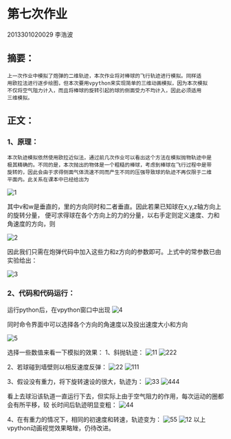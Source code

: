# 第七次作业
 2013301020029 李浩波
## 摘要：
    上一次作业中模拟了炮弹的二维轨迹，本次作业将对棒球的飞行轨迹进行模拟。同样适
    用欧拉法进行逐步绘图，但本次要用vpython来实现简单的三维动画模拟，因为本次模拟
    不仅将空气阻力计入，而且将棒球的旋转引起的球的侧面受力不均计入，因此必须适用
    三维模拟。
## 正文：
### 1、原理：
	本次轨迹模拟依然使用欧拉近似法，通过前几次作业可以看出这个方法在模拟抛物轨迹中是
	极其精确的。不同的是，本次抛出的物体是一个粗糙的棒球，考虑到棒球在飞行过程中是带
	旋转的，因此会由于求得侧面气体流速不同而产生不同的压强导致球的轨迹不再仅限于二维
	平面内。此关系在课本中已经给出为
	
![1](http://7xrn0b.com1.z0.glb.clouddn.com/%E5%B1%8F%E5%B9%95%E5%BF%AB%E7%85%A7%202016-04-10%20%E4%B8%8B%E5%8D%889.16.50.png)

其中v和w是垂直的，里的方向同时和二者垂直。因此若果已知球在x,y,z轴方向上的旋转分量，
便可求得球在各个方向上的力的分量，以右手定则定义速度、力和角速度的方向，则

![2](http://7xrn0b.com1.z0.glb.clouddn.com/%E5%B1%8F%E5%B9%95%E5%BF%AB%E7%85%A7%202016-04-10%20%E4%B8%8B%E5%8D%889.24.44.png)

因此我们只需在炮弹代码中加入这些力和z方向的参数即可。上式中的常参数已由实验给出：

![3](http://7xrn0b.com1.z0.glb.clouddn.com/%E5%B1%8F%E5%B9%95%E5%BF%AB%E7%85%A7%202016-04-10%20%E4%B8%8B%E5%8D%889.24.52.png)

### 2、代码和代码运行：
运行python后，在vpython窗口中出现
![4](http://7xrn0b.com1.z0.glb.clouddn.com/Screenshot%20from%202016-04-10%2006:35:09.png)

同时命令界面中可以选择各个方向的角速度以及投出速度大小和方向

![5](http://7xrn0b.com1.z0.glb.clouddn.com/Screenshot%20from%202016-04-10%2006:41:59.png)

选择一些数值来看一下模拟的效果：
1、斜抛轨迹：
![11](http://7xrn0b.com1.z0.glb.clouddn.com/a.png)
![222](http://7xrn0b.com1.z0.glb.clouddn.com/%E8%B7%91%E9%A2%98.gif)

2、若球碰到墙壁则以相反速度反弹：
![22](http://7xrn0b.com1.z0.glb.clouddn.com/b.png)
![111](http://7xrn0b.com1.z0.glb.clouddn.com/%E6%92%9E.gif)

3、假设没有重力，将下旋转速设的很大，轨迹为：
![33](http://7xrn0b.com1.z0.glb.clouddn.com/wuzhonglizao.png)
![444](http://7xrn0b.com1.z0.glb.clouddn.com/%E6%97%A0%E9%87%8D%E5%8A%9B.gif)

看上去球沿该轨道一直运行下去，但实际上由于空气阻力的作用，每次运动的圈都会有所平移，较
长时间后轨迹明显变粗：
![44](http://7xrn0b.com1.z0.glb.clouddn.com/wuzhongliwan.png)

4、在有重力的情况下，相同的初速度和转速，轨迹变为：
![55](http://7xrn0b.com1.z0.glb.clouddn.com/youzhongli.png)
![12](http://7xrn0b.com1.z0.glb.clouddn.com/%E6%9C%89%E9%87%8D%E5%8A%9B.gif)
以上vpython动画视觉效果略矬，仍待改进。
